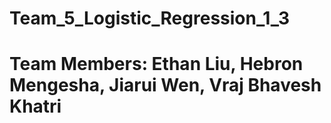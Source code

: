 # Team_5_Logistic_Regression_1_3
# Team Members: Ethan Liu, Hebron Mengesha, Jiarui Wen, Vraj Bhavesh Khatri
